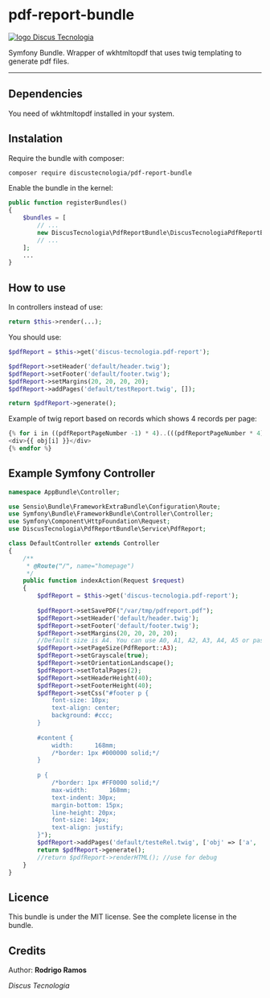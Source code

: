 # pdf-report-bundle
[![logo Discus Tecnologia](https://www.discustecnologia.com.br/images/logo_pq.png)](http://www.discustecnologia.com.br)

Symfony Bundle. Wrapper of wkhtmltopdf that uses twig templating to generate pdf files.

---

## Dependencies
You need of wkhtmltopdf installed in your system.

## Instalation
Require the bundle with composer:  
```bash
composer require discustecnologia/pdf-report-bundle
```

Enable the bundle in the kernel:  

```php
public function registerBundles()
{
    $bundles = [
        // ...
        new DiscusTecnologia\PdfReportBundle\DiscusTecnologiaPdfReportBundle(),
        // ...
    ];
    ...
}
```

## How to use
In controllers instead of use:
```php
return $this->render(...);
```
You should use:
```php
$pdfReport = $this->get('discus-tecnologia.pdf-report');

$pdfReport->setHeader('default/header.twig');
$pdfReport->setFooter('default/footer.twig');
$pdfReport->setMargins(20, 20, 20, 20);
$pdfReport->addPages('default/testReport.twig', []);

return $pdfReport->generate();
```
Example of twig report based on records which shows 4 records per page:
```php
{% for i in ((pdfReportPageNumber -1) * 4)..(((pdfReportPageNumber * 4)-1) < (obj|length - 1) ? ((pdfReportPageNumber * 4)-1) : obj|length-1) %}
<div>{{ obj[i] }}</div>
{% endfor %}
```

## Example Symfony Controller
```php
namespace AppBundle\Controller;

use Sensio\Bundle\FrameworkExtraBundle\Configuration\Route;
use Symfony\Bundle\FrameworkBundle\Controller\Controller;
use Symfony\Component\HttpFoundation\Request;
use DiscusTecnologia\PdfReportBundle\Service\PdfReport;

class DefaultController extends Controller
{
    /**
     * @Route("/", name="homepage")
     */
    public function indexAction(Request $request)
    {
        $pdfReport = $this->get('discus-tecnologia.pdf-report');
        
        $pdfReport->setSavePDF("/var/tmp/pdfreport.pdf");
        $pdfReport->setHeader('default/header.twig');
        $pdfReport->setFooter('default/footer.twig');
        $pdfReport->setMargins(20, 20, 20, 20);
        //Default size is A4. You can use A0, A1, A2, A3, A4, A5 or pass custom size array as [width, height]
        $pdfReport->setPageSize(PdfReport::A3);
        $pdfReport->setGrayscale(true);
        $pdfReport->setOrientationLandscape();
        $pdfReport->setTotalPages(2);
        $pdfReport->setHeaderHeight(40);
        $pdfReport->setFooterHeight(40);
        $pdfReport->setCss("#footer p {
            font-size: 10px;
            text-align: center;
            background: #ccc;
        }
        
        #content {
            width:      168mm;
            /*border: 1px #000000 solid;*/
        }
        
        p {
            /*border: 1px #FF0000 solid;*/
            max-width:      168mm;
            text-indent: 30px;
            margin-bottom: 15px;
            line-height: 20px;
            font-size: 14px;
            text-align: justify;
        }");
        $pdfReport->addPages('default/testeRel.twig', ['obj' => ['a', 'b', 'c', 'd', 'e', 'f', 'g'] ]);
        return $pdfReport->generate();
        //return $pdfReport->renderHTML(); //use for debug
    }
}
```

## Licence
This bundle is under the MIT license. See the complete license in the bundle.

## Credits

Author: **Rodrigo Ramos**

*Discus Tecnologia*
